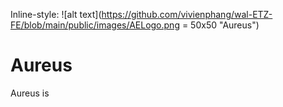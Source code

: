 Inline-style: 
![alt text](https://github.com/vivienphang/wal-ETZ-FE/blob/main/public/images/AELogo.png = 50x50 "Aureus")

# Aureus

Aureus is 

